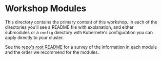 # Workshop Modules

This directory contains the primary content of this workshop. In each of the directories you'll see a README file with explanation, and either submodules or a `config` directory with Kubernete's configuration you can apply directly to your cluster.

See the [repo's root README](/) for a survey of the information in each module and the order we recommend for the modules.